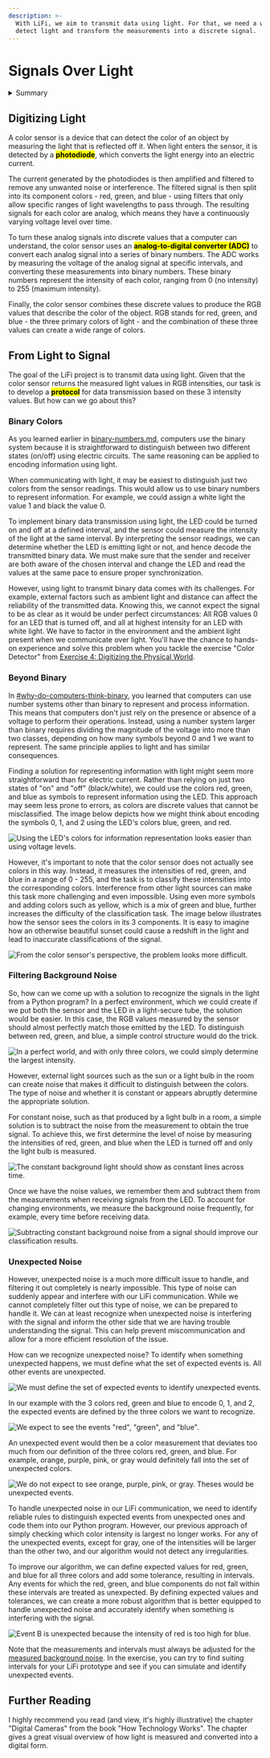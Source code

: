 ```yaml
---
description: >-
  With LiFi, we aim to transmit data using light. For that, we need a way to
  detect light and transform the measurements into a discrete signal.
---
```


# Signals Over Light

<details>

<summary>Summary</summary>

In this lesson, you'll learn:

* How light can be transformed into a digital representation.
* Ways to encode information with light signals.
* Ideas how to deal with background noise in signals, specifically light signals.

This lesson is relevant for [Exercise 4: Digitizing The Physical World](https://winf-hsos.github.io/lifi-exercises/exercises/04_exercise_digitizing_the_physical_world.pdf).

</details>

## Digitizing Light

A color sensor is a device that can detect the color of an object by measuring the light that is reflected off it. When light enters the sensor, it is detected by a <mark style="background-color:yellow;">**photodiode**</mark>, which converts the light energy into an electric current.

The current generated by the photodiodes is then amplified and filtered to remove any unwanted noise or interference. The filtered signal is then split into its component colors - red, green, and blue - using filters that only allow specific ranges of light wavelengths to pass through. The resulting signals for each color are analog, which means they have a continuously varying voltage level over time.

To turn these analog signals into discrete values that a computer can understand, the color sensor uses an <mark style="background-color:yellow;">**analog-to-digital converter (ADC)**</mark> to convert each analog signal into a series of binary numbers. The ADC works by measuring the voltage of the analog signal at specific intervals, and converting these measurements into binary numbers. These binary numbers represent the intensity of each color, ranging from 0 (no intensity) to 255 (maximum intensity).

Finally, the color sensor combines these discrete values to produce the RGB values that describe the color of the object. RGB stands for red, green, and blue - the three primary colors of light - and the combination of these three values can create a wide range of colors.

## From Light to Signal

The goal of the LiFi project is to transmit data using light. Given that the color sensor returns the measured light values in RGB intensities, our task is to develop a <mark style="background-color:yellow;">**protocol**</mark> for data transmission based on these 3 intensity values. But how can we go about this?

### Binary Colors

As you learned earlier in [binary-numbers.md](binary-numbers.md "mention"), computers use the binary system because it is straightforward to distinguish between two different states (on/off) using electric circuits. The same reasoning can be applied to encoding information using light.

When communicating with light, it may be easiest to distinguish just two colors from the sensor readings. This would allow us to use binary numbers to represent information. For example, we could assign a white light the value 1 and black the value 0.

To implement binary data transmission using light, the LED could be turned on and off at a defined interval, and the sensor could measure the intensity of the light at the same interval. By interpreting the sensor readings, we can determine whether the LED is emitting light or not, and hence decode the transmitted binary data. We must make sure that the sender and receiver are both aware of the chosen interval and change the LED and read the values at the same pace to ensure proper synchronization.

However, using light to transmit binary data comes with its challenges. For example, external factors such as ambient light and distance can affect the reliability of the transmitted data. Knowing this, we cannot expect the signal to be as clear as it would be under perfect circumstances: All RGB values 0 for an LED that is turned off, and all at highest intensity for an LED with white light. We have to factor in the environment and the ambient light present when we communicate over light. You'll have the chance to hands-on experience and solve this problem when you tackle the exercise "Color Detector" from [Exercise 4: Digitizing the Physical World](https://github.com/winf-hsos/lifi-exercises/raw/main/exercises/04_exercise_digitizing_the_physical_world.pdf).

### Beyond Binary

In [#why-do-computers-think-binary](binary-numbers.md#why-do-computers-think-binary "mention"), you learned that computers can use number systems other than binary to represent and process information. This means that computers don't just rely on the presence or absence of a voltage to perform their operations. Instead, using a number system larger than binary requires dividing the magnitude of the voltage into more than two classes, depending on how many symbols beyond 0 and 1 we want to represent. The same principle applies to light and has similar consequences.

Finding a solution for representing information with light might seem more straightforward than for electric current. Rather than relying on just two states of "on" and "off" (black/white), we could use the colors red, green, and blue as symbols to represent information using the LED. This approach may seem less prone to errors, as colors are discrete values that cannot be misclassified. The image below depicts how we might think about encoding the symbols 0, 1, and 2 using the LED's colors blue, green, and red.

<img src="../../.gitbook/assets/file.excalidraw (5).svg" alt="Using the LED&#x27;s colors for information representation looks easier than using voltage levels." class="gitbook-drawing">

However, it's important to note that the color sensor does not actually see colors in this way. Instead, it measures the intensities of red, green, and blue in a range of 0 - 255, and the task is to classify these intensities into the corresponding colors. Interference from other light sources can make this task more challenging and even impossible. Using even more symbols and adding colors such as yellow, which is a mix of green and blue, further increases the difficulty of the classification task. The image below illustrates how the sensor sees the colors in its 3 components. It is easy to imagine how an otherwise beautiful sunset could cause a redshift in the light and lead to inaccurate classifications of the signal.

<img src="../../.gitbook/assets/file.excalidraw (11) (1) (1).svg" alt="From the color sensor&#x27;s perspective, the problem looks more difficult." class="gitbook-drawing">

### Filtering Background Noise

So, how can we come up with a solution to recognize the signals in the light from a Python program? In a perfect environment, which we could create if we put both the sensor and the LED in a light-secure tube, the solution would be easier. In this case, the RGB values measured by the sensor should almost perfectly match those emitted by the LED. To distinguish between red, green, and blue, a simple control structure would do the trick.

<img src="../../.gitbook/assets/file.excalidraw (6) (1).svg" alt="In a perfect world, and with only three colors, we could simply determine the largest intensity." class="gitbook-drawing">

However, external light sources such as the sun or a light bulb in the room can create noise that makes it difficult to distinguish between the colors. The type of noise and whether it is constant or appears abruptly determine the appropriate solution.

For constant noise, such as that produced by a light bulb in a room, a simple solution is to subtract the noise from the measurement to obtain the true signal. To achieve this, we first determine the level of noise by measuring the intensities of red, green, and blue when the LED is turned off and only the light bulb is measured.

<img src="../../.gitbook/assets/file.excalidraw (1) (1) (1).svg" alt="The constant background light should show as constant lines across time." class="gitbook-drawing">

Once we have the noise values, we remember them and subtract them from the measurements when receiving signals from the LED. To account for changing environments, we measure the background noise frequently, for example, every time before receiving data.

<img src="../../.gitbook/assets/file.excalidraw (3) (3).svg" alt="Subtracting constant background noise from a signal should improve our classification results." class="gitbook-drawing">

### Unexpected Noise

However, unexpected noise is a much more difficult issue to handle, and filtering it out completely is nearly impossible. This type of noise can suddenly appear and interfere with our LiFi communication. While we cannot completely filter out this type of noise, we can be prepared to handle it. We can at least recognize when unexpected noise is interfering with the signal and inform the other side that we are having trouble understanding the signal. This can help prevent miscommunication and allow for a more efficient resolution of the issue.

How can we recognize unexpected noise? To identify when something unexpected happens, we must define what the set of expected events is. All other events are unexpected.

<img src="../../.gitbook/assets/file.excalidraw (14) (1) (1).svg" alt="We must define the set of expected events to identify unexpected events." class="gitbook-drawing">

In our example with the 3 colors red, green and blue to encode 0, 1, and 2, the expected events are  defined by the three colors we want to recognize.

<img src="../../.gitbook/assets/file.excalidraw (1) (1) (1) (3).svg" alt="We expect to see the events &#x22;red&#x22;, &#x22;green&#x22;, and &#x22;blue&#x22;." class="gitbook-drawing">

An unexpected event would then be a color measurement that deviates too much from our definition of the three colors red, green, and blue. For example, orange, purple, pink, or gray would definitely fall into the set of unexpected colors.

<img src="../../.gitbook/assets/file.excalidraw (15) (1).svg" alt="We do not expect to see orange, purple, pink, or gray. Theses would be unexpected events." class="gitbook-drawing">

To handle unexpected noise in our LiFi communication, we need to identify reliable rules to distinguish expected events from unexpected ones and code them into our Python program. However, our previous approach of simply checking which color intensity is largest no longer works. For any of the unexpected events, except for gray, one of the intensities will be larger than the other two, and our algorithm would not detect any irregularities.

To improve our algorithm, we can define expected values for red, green, and blue for all three colors and add some tolerance, resulting in intervals. Any events for which the red, green, and blue components do not fall within these intervals are treated as unexpected. By defining expected values and tolerances, we can create a more robust algorithm that is better equipped to handle unexpected noise and accurately identify when something is interfering with the signal.

<img src="../../.gitbook/assets/file.excalidraw (16) (1).svg" alt="Event B is unexpected because the intensity of red is too high for blue." class="gitbook-drawing">



Note that the measurements and intervals must always be adjusted for the [measured background noise](signals-over-light.md#filtering-background-noise). In the exercise, you can try to find suiting intervals for your LiFi prototype and see if you can simulate and identify unexpected events.

## Further Reading

I highly recommend you read (and view, it's highly illustrative) the chapter "Digital Cameras" from the book "How Technology Works". The chapter gives a great visual overview of how light is measured and converted into a digital form.
